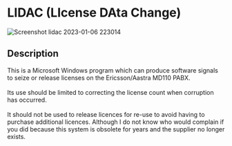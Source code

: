 # LIDAC (LIcense DAta Change)

![Screenshot lidac 2023-01-06 223014](https://user-images.githubusercontent.com/59138188/211113847-5535244d-dfff-41e9-84ee-6bdbc1e91bc0.png)


## Description
This is a Microsoft Windows program which can produce software signals to seize or release licenses on the Ericsson/Aastra MD110 PABX.<br><br>
Its use should be limited to correcting the license count when corruption has occurred.<br><br>
It should not be used to release licences for re-use to avoid having to purchase additional licences. Although I do not know who would complain if you did because this system is obsolete for years and the supplier no longer exists.
